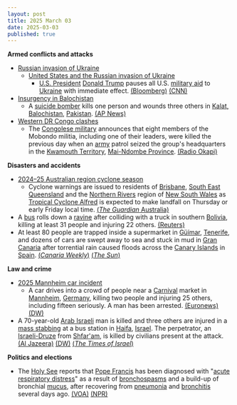 ```yaml
---
layout: post
title: 2025 March 03
date: 2025-03-03
published: true
---
```



**Armed conflicts and attacks**

* [Russian invasion of Ukraine](https://en.wikipedia.org/wiki/Russian_invasion_of_Ukraine "Russian invasion of Ukraine")
  + [United States and the Russian invasion of Ukraine](https://en.wikipedia.org/wiki/United_States_and_the_Russian_invasion_of_Ukraine "United States and the Russian invasion of Ukraine")
    - [U.S. President](https://en.wikipedia.org/wiki/President_of_the_United_States "President of the United States") [Donald Trump](https://en.wikipedia.org/wiki/Donald_Trump "Donald Trump") pauses all U.S. [military aid](https://en.wikipedia.org/wiki/List_of_military_aid_to_Ukraine_during_the_Russo-Ukrainian_War "List of military aid to Ukraine during the Russo-Ukrainian War") to [Ukraine](https://en.wikipedia.org/wiki/Ukraine "Ukraine") with immediate effect. [(Bloomberg)](https://www.bloomberg.com/news/articles/2025-03-03/trump-pauses-military-aid-to-ukraine-after-clash-with-zelenskiy) [(CNN)](https://edition.cnn.com/2025/03/03/politics/trump-administration-ukraine-aid/index.html)
* [Insurgency in Balochistan](https://en.wikipedia.org/wiki/Insurgency_in_Balochistan "Insurgency in Balochistan")
  + A [suicide bomber](https://en.wikipedia.org/wiki/Suicide_bomber "Suicide bomber") kills one person and wounds three others in [Kalat, Balochistan](https://en.wikipedia.org/wiki/Kalat%2C_Balochistan "Kalat, Balochistan"), [Pakistan](https://en.wikipedia.org/wiki/Pakistan "Pakistan"). [(AP News)](https://apnews.com/article/pakistan-balochistan-female-suicide-bomber-attack-149d02f23e6889b62607416be4a2ac3c)
* [Western DR Congo clashes](https://en.wikipedia.org/wiki/Western_DR_Congo_clashes "Western DR Congo clashes")
  + The [Congolese military](https://en.wikipedia.org/wiki/Armed_Forces_of_the_Democratic_Republic_of_the_Congo "Armed Forces of the Democratic Republic of the Congo") announces that eight members of the Mobondo militia, including one of their leaders, were killed the previous day when an [army](https://en.wikipedia.org/wiki/Land_Forces_of_the_Democratic_Republic_of_the_Congo "Land Forces of the Democratic Republic of the Congo") patrol seized the group's headquarters in the [Kwamouth Territory](https://en.wikipedia.org/wiki/Kwamouth "Kwamouth"), [Mai-Ndombe Province](https://en.wikipedia.org/wiki/Mai-Ndombe_Province "Mai-Ndombe Province"). [(Radio Okapi)](https://www.radiookapi.net/2025/03/02/actualite/securite/larmee-deloge-la-milice-mobondo-du-village-lweme-8-morts)

**Disasters and accidents**

* [2024–25 Australian region cyclone season](https://en.wikipedia.org/wiki/2024%E2%80%9325_Australian_region_cyclone_season "2024–25 Australian region cyclone season")
  + Cyclone warnings are issued to residents of [Brisbane](https://en.wikipedia.org/wiki/Brisbane "Brisbane"), [South East Queensland](https://en.wikipedia.org/wiki/South_East_Queensland "South East Queensland") and the [Northern Rivers](https://en.wikipedia.org/wiki/Northern_Rivers "Northern Rivers") region of [New South Wales](https://en.wikipedia.org/wiki/New_South_Wales "New South Wales") as [Tropical Cyclone Alfred](https://en.wikipedia.org/wiki/Cyclone_Alfred_%282025%29 "Cyclone Alfred (2025)") is expected to make landfall on Thursday or early Friday local time. [(*The Guardian* Australia)](https://www.theguardian.com/australia-news/2025/mar/03/tropical-cyclone-alfred-forecast-track-map-bom-brisbane-update-tc-watch-path-tracking-nsw-qld-queensland)
* A [bus](https://en.wikipedia.org/wiki/Bus "Bus") rolls down a [ravine](https://en.wikipedia.org/wiki/Ravine "Ravine") after colliding with a truck in southern [Bolivia](https://en.wikipedia.org/wiki/Bolivia "Bolivia"), killing at least 31 people and injuring 22 others. [(Reuters)](https://www.reuters.com/world/americas/bus-crash-bolivia-leaves-least-15-dead-2025-03-03/)
* At least 80 people are trapped inside a supermarket in [Güímar](https://en.wikipedia.org/wiki/G%C3%BC%C3%ADmar "Güímar"), [Tenerife](https://en.wikipedia.org/wiki/Tenerife "Tenerife"), and dozens of cars are swept away to sea and stuck in mud in [Gran Canaria](https://en.wikipedia.org/wiki/Gran_Canaria "Gran Canaria") after torrential rain caused floods across the [Canary Islands](https://en.wikipedia.org/wiki/Canary_Islands "Canary Islands") in [Spain](https://en.wikipedia.org/wiki/Spain "Spain"). [(*Canaria Weekly*)](https://www.canarianweekly.com/posts/80-people-trapped-in-a-Tenerife-supermarket-due-to-floods) [(*The Sun*)](https://www.thesun.co.uk/news/33666276/spain-gran-canaria-flash-floods-tourists-warned-stay-indoors/)

**Law and crime**

* [2025 Mannheim car incident](https://en.wikipedia.org/wiki/2025_Mannheim_car_incident "2025 Mannheim car incident")
  + A car drives into a crowd of people near a [Carnival](https://en.wikipedia.org/wiki/Carnival "Carnival") market in [Mannheim](https://en.wikipedia.org/wiki/Mannheim "Mannheim"), [Germany](https://en.wikipedia.org/wiki/Germany "Germany"), killing two people and injuring 25 others, including fifteen seriously. A man has been arrested. [(Euronews)](https://www.euronews.com/my-europe/2025/03/03/at-least-one-killed-in-apparent-car-ramming-attack-in-mannheim) [(DW)](https://www.dw.com/en/germany-2-dead-several-injured-in-mannheim-car-ramming/a-71812278)
* A 70-year-old [Arab Israeli](https://en.wikipedia.org/wiki/Arab_citizens_of_Israel "Arab citizens of Israel") man is killed and three others are injured in a [mass stabbing](https://en.wikipedia.org/wiki/Mass_stabbing "Mass stabbing") at a bus station in [Haifa](https://en.wikipedia.org/wiki/Haifa "Haifa"), [Israel](https://en.wikipedia.org/wiki/Israel "Israel"). The perpetrator, an [Israeli-Druze](https://en.wikipedia.org/wiki/Druze_in_Israel "Druze in Israel") from [Shfar'am](https://en.wikipedia.org/wiki/Shfar%27am "Shfar'am"), is killed by civilians present at the attack. [(Al Jazeera)](https://www.aljazeera.com/news/2025/3/3/one-dead-in-stabbing-attack-in-israels-haifa-assailant-killed) [(DW)](https://www.dw.com/en/israel-first-fatal-attack-since-gaza-ceasefire-began/a-71812856) [(*The Times of Israel*)](https://www.timesofisrael.com/liveblog_entry/haifa-stabbing-spree-not-a-terror-attack-druze-leaders-assailants-father-insist/)

**Politics and elections**

* The [Holy See](https://en.wikipedia.org/wiki/Holy_See "Holy See") reports that [Pope Francis](https://en.wikipedia.org/wiki/Pope_Francis "Pope Francis") has been diagnosed with "[acute respiratory distress](https://en.wikipedia.org/wiki/Respiratory_failure#Type_1 "Respiratory failure")" as a result of [bronchospasms](https://en.wikipedia.org/wiki/Bronchospasm "Bronchospasm") and a build-up of bronchial [mucus](https://en.wikipedia.org/wiki/Mucus "Mucus"), after recovering from [pneumonia](https://en.wikipedia.org/wiki/Pneumonia "Pneumonia") and [bronchitis](https://en.wikipedia.org/wiki/Bronchitis "Bronchitis") several days ago. [(VOA)](https://www.voanews.com/a/pope-francis-prognosis-is-guarded-after-suffering-new-breathing-crises-/7995767.html) [(NPR)](https://www.npr.org/2025/03/03/nx-s1-5316320/pope-francis-hospital)
